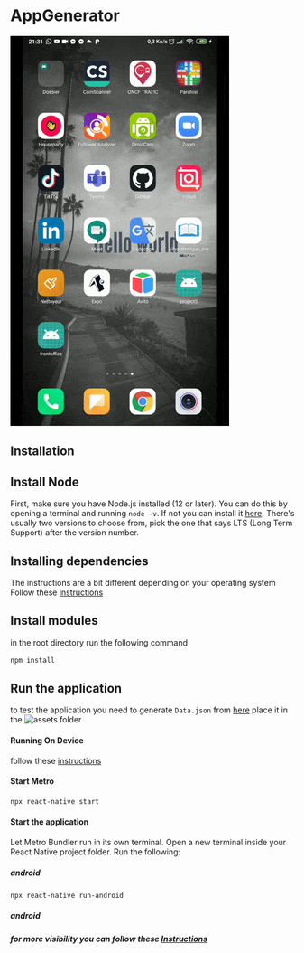 # AppGenerator
![](./demo.gif)

## Installation
## Install Node
First, make sure you have Node.js installed (12 or later). You can do this by opening a terminal and running ```node -v```. If not you can install it 
[here](https://nodejs.org/en/download/package-manager/). There's usually two versions to choose from, pick the one that says LTS (Long Term Support) after the version number.
## Installing dependencies
The instructions are a bit different depending on your operating system Follow these [instructions](https://reactnative.dev/docs/environment-setup)

## Install modules
in the root directory run the following command 
```sh
npm install
```

## Run the application
to test the application you need to generate `Data.json` from [here](https://backoffice-35933.firebaseapp.com/signin)
place it in the ![assets folder](./assets)
#### Running On Device
follow these [instructions](https://reactnative.dev/docs/running-on-device)

#### Start Metro
```sh
npx react-native start
```

#### Start the application
Let Metro Bundler run in its own terminal. Open a new terminal inside your React Native project folder. Run the following:
##### android

```sh
npx react-native run-android
```
##### android

##### for more visibility you can follow these [Instructions](https://reactnative.dev/docs/environment-setup)
